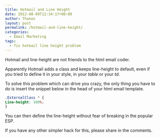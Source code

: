 ```yaml
---
title: Hotmail and Line Height
date: 2012-08-09T12:34:17+00:00
author: Thanos
layout: post
permalink: /hotmail-and-line-height/
categories:
  - Email Marketing
tags:
  - fix hotmail line height problem
---
```

Hotmail and line-height are not friends to the html email coder.

Apparently Hotmail adds a class and keeps line-height to default, even if you tried to define it in your style, in your _table_ or your _td._

To solve this problem which can drive you crazy, the only thing you have to do is insert the snippet below in the head of your html email template.

```css
.ExternalClass * {  
Line-height: 100%;  
}  
```

You can then define the line-height without fear of breaking in the popular ESP.

If you have any other simpler hack for this, please share in the comments.